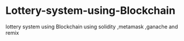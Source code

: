 # Lottery-system-using-Blockchain
lottery system using Blockchain using solidity ,metamask ,ganache and remix
